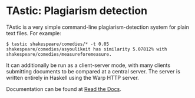TAstic: Plagiarism detection
============================

TAstic is a very simple command-line plagiarism-detection system for plain text
files.  For example:

~~~
$ tastic shakespeare/comedies/* -t 0.05
shakespeare/comedies/asyoulikeit has similarity 5.07812% with shakespeare/comedies/measureforemeasure.
~~~

It can additionally be run as a client-server mode, with many clients
submitting documents to be compared at a central server.  The server is written
entirely in Haskell using the Warp HTTP server.

Documentation can be found at
[Read the Docs](http://tastic.readthedocs.io/en/latest/).
